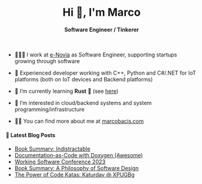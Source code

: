
<h1 align="center">Hi 👋, I'm Marco</h1>
<h4 align="center">Software Engineer / Tinkerer</h4>

&nbsp;

- 👨🏻‍💻 I work at [e-Novia](https://e-novia.it/) as Software Engineer, supporting startups growing through software

- 💪 Experienced developer working with C++, Python and C#/.NET for IoT platforms (both on IoT devices and Backend platforms)

- 🌱 I’m currently learning **Rust** 🦀 (see [here](https://github.com/marcobacis/adventofcode))

- 👀 I’m interested in cloud/backend systems and system programming/infrastructure

- 👨‍💻 You can find more about me at [marcobacis.com](marcobacis.com)

#### 📕 Latest Blog Posts
<!-- BLOG-POST-LIST:START -->
- [Book Summary: Indistractable](https://marcobacis.com/blog/indistractable-book-summary/)
- [Documentation-as-Code with Doxygen &lpar;Awesome&rpar;](https://marcobacis.com/blog/docs-as-code-doxygen-awesome/)
- [Working Software Conference 2023](https://marcobacis.com/blog/working-software-2023/)
- [Book Summary: A Philosophy of Software Design](https://marcobacis.com/blog/philosophy-of-software-design/)
- [The Power of Code Katas: Katurday @ XPUGBg](https://marcobacis.com/blog/katurday/)
<!-- BLOG-POST-LIST:END -->